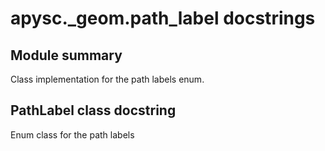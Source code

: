 # apysc._geom.path_label docstrings

## Module summary

Class implementation for the path labels enum.

## PathLabel class docstring

Enum class for the path labels
